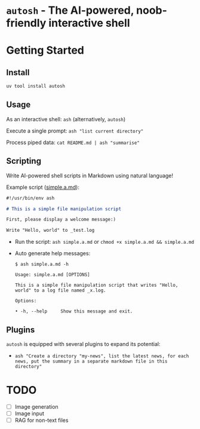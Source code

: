 # `autosh` - The AI-powered, noob-friendly interactive shell

# Getting Started

## Install

```bash
uv tool install autosh
```

## Usage

As an interactive shell: `ash` (alternatively, `autosh`)

Execute a single prompt: `ash "list current directory"`

Process piped data: `cat README.md | ash "summarise"`

## Scripting

Write AI-powered shell scripts in Markdown using natural language!

Example script ([simple.a.md](examples/simple.a.md)):

```markdown
#!/usr/bin/env ash

# This is a simple file manipulation script

First, please display a welcome message:)

Write "Hello, world" to _test.log
```

* Run the script: `ash simple.a.md` or `chmod +x simple.a.md && simple.a.md`
* Auto generate help messages:

    ```console
    $ ash simple.a.md -h

    Usage: simple.a.md [OPTIONS]

    This is a simple file manipulation script that writes "Hello, world" to a log file named _x.log.

    Options:

    • -h, --help     Show this message and exit.
    ```

## Plugins

`autosh` is equipped with several plugins to expand its potential:

* `ash "Create a directory "my-news", list the latest news, for each news, put the summary in a separate markdown file in this directory"`

# TODO

- [ ] Image generation
- [ ] Image input
- [ ] RAG for non-text files
